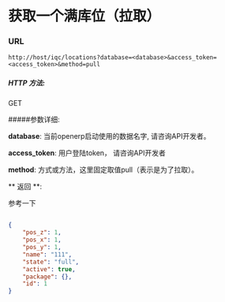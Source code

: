 # 获取一个满库位（拉取）

### URL

`http://host/iqc/locations?database=<database>&access_token=<access_token>&method=pull`

##### HTTP 方法:
GET

#####参数详细:

**database**: 当前openerp启动使用的数据名字, 请咨询API开发者。

**access_token**:  用户登陆token， 请咨询API开发者

**method**: 方式或方法，这里固定取值pull（表示是为了拉取）。

** 返回 **:

参考一下

``` json

{
    "pos_z": 1,
    "pos_x": 1,
    "pos_y": 1,
    "name": "111",
    "state": "full",
    "active": true,
    "package": {},
    "id": 1
}

```
